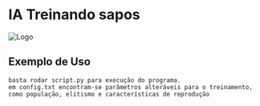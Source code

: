 
# IA Treinando sapos
![Logo](https://i.gyazo.com/0632a2b3cccc5d7099dce02c16773b4d.gif)


## Exemplo de Uso

```terminal
basta rodar script.py para execução do programa.
em config.txt encontram-se parâmetros alteráveis para o treinamento,
como população, elitismo e características de reprodução
```

